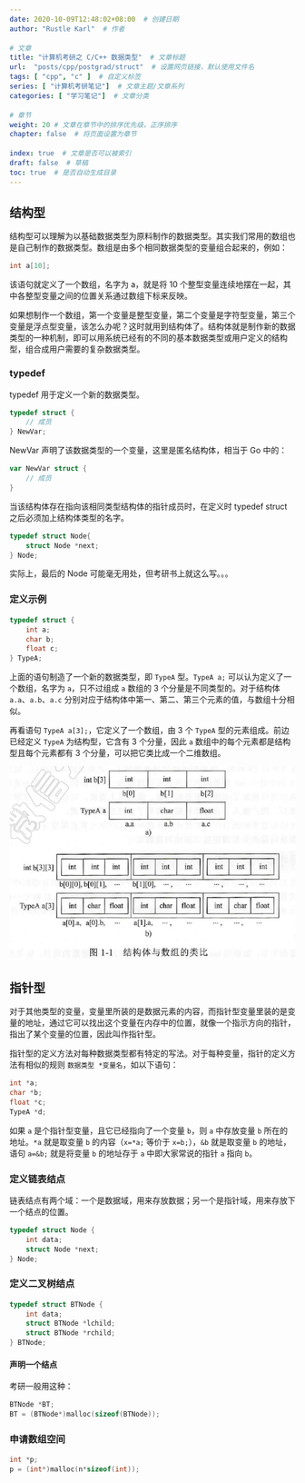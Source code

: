 ```yaml
---
date: 2020-10-09T12:48:02+08:00  # 创建日期
author: "Rustle Karl"  # 作者

# 文章
title: "计算机考研之 C/C++ 数据类型"  # 文章标题
url:  "posts/cpp/postgrad/struct"  # 设置网页链接，默认使用文件名
tags: [ "cpp", "c" ]  # 自定义标签
series: [ "计算机考研笔记"]  # 文章主题/文章系列
categories: [ "学习笔记"]  # 文章分类

# 章节
weight: 20 # 文章在章节中的排序优先级，正序排序
chapter: false  # 将页面设置为章节

index: true  # 文章是否可以被索引
draft: false  # 草稿
toc: true  # 是否自动生成目录
---
```


## 结构型

结构型可以理解为以基础数据类型为原料制作的数据类型。其实我们常用的数组也是自己制作的数据类型。数组是由多个相同数据类型的变量组合起来的，例如：

```c
int a[10];
```

该语句就定义了一个数组，名字为 a，就是将 10 个整型变量连续地摆在一起，其中各整型变量之间的位置关系通过数组下标来反映。

如果想制作一个数组，第一个变量是整型变量，第二个变量是字符型变量，第三个变量是浮点型变量，该怎么办呢？这时就用到结构体了。结构体就是制作新的数据类型的一种机制，即可以用系统已经有的不同的基本数据类型或用户定义的结构型，组合成用户需要的复杂数据类型。

### typedef

typedef 用于定义一个新的数据类型。

```c++
typedef struct {
    // 成员
} NewVar;
```

NewVar 声明了该数据类型的一个变量，这里是匿名结构体，相当于 Go 中的：

```go
var NewVar struct {
    // 成员
}
```

当该结构体存在指向该相同类型结构体的指针成员时，在定义时 typedef struct 之后必须加上结构体类型的名字。

```c++
typedef struct Node{
    struct Node *next;
} Node;
```

实际上，最后的 Node 可能毫无用处，但考研书上就这么写。。。

### 定义示例

```c++
typedef struct {
    int a;
    char b;
    float c;
} TypeA;
```

上面的语句制造了一个新的数据类型，即 `TypeA` 型。`TypeA a;` 可以认为定义了一个数组，名字为 `a`，只不过组成 `a` 数组的 3 个分量是不同类型的。对于结构体 `a.a`、`a.b`、`a.c` 分别对应于结构体中第一、第二、第三个元素的值，与数组十分相似。

再看语句 `TypeA a[3];`，它定义了一个数组，由 3 个  `TypeA` 型的元素组成。前边已经定义 `TypeA` 为结构型，它含有 3 个分量，因此 `a` 数组中的每个元素都是结构型且每个元素都有 3 个分量，可以把它类比成一个二维数组。

![](../imgs/struct.png)

## 指针型

对于其他类型的变量，变量里所装的是数据元素的内容，而指针型变量里装的是变量的地址，通过它可以找出这个变量在内存中的位置，就像一个指示方向的指针，指出了某个变量的位置，因此叫作指针型。

指针型的定义方法对每种数据类型都有特定的写法。对于每种变量，指针的定义方法有相似的规则 `数据类型 *变量名`，如以下语句：

```c++
int *a;
char *b;
float *c;
TypeA *d;
```

如果 `a` 是个指针型变量，且它已经指向了一个变量 `b`，则 `a` 中存放变量 `b` 所在的地址。`*a` 就是取变量 `b` 的内容（`x=*a;` 等价于 `x=b;`），`&b` 就是取变量 `b` 的地址，语句 `a=&b;` 就是将变量 `b` 的地址存于 `a` 中即大家常说的指针 `a` 指向 `b`。

### 定义链表结点

链表结点有两个域：一个是数据域，用来存放数据；另一个是指针域，用来存放下一个结点的位置。

```c++
typedef struct Node {
    int data;
    struct Node *next;
} Node;
```

### 定义二叉树结点

```c++
typedef struct BTNode {
    int data;
    struct BTNode *lchild;
    struct BTNode *rchild;
} BTNode;
```

#### 声明一个结点

考研一般用这种：

```c++
BTNode *BT;
BT = (BTNode*)malloc(sizeof(BTNode));
```

### 申请数组空间

```c++
int *p;
p = (int*)malloc(n*sizeof(int));
```

```c++

```

```c++

```

```c++

```

```c++

```

```c++

```

```c++

```

```c++

```

```c++

```
